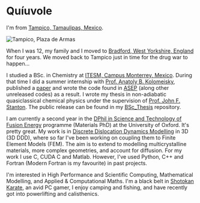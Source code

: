 # Quíuvole

I'm from [Tampico, Tamaulipas, Mexico](https://www.google.co.uk/maps/place/Tampico,+Tamaulipas,+Mexico/@22.2663158,-97.9045051,13z/data=!3m1!4b1!4m5!3m4!1s0x85d7fd8bfcfe2d1f:0xc3189ac39db089e6!8m2!3d22.2331041!4d-97.861099?hl=en).

![Tampico, Plaza de Armas](https://www.visitmexico.com/sites/default/files/styles/extralarge/public/field/image/2017/02/actividades-principales_tamaulipas_tampico_dejate-cautivar-por-tampico_01.jpg?itok=2aU1bPOj)


When I was 12, my family and I moved to [Bradford, West Yorkshire, England](https://www.google.co.uk/maps/place/Bradford/@53.7969118,-1.7701047,14.5z/data=!4m5!3m4!1s0x48795f7ae9c21919:0x8fe0edd83227194f!8m2!3d53.795984!4d-1.759398?hl=en) for four years. We moved back to Tampico just in time for the drug war to happen...

I studied a BSc. in Chemistry at [ITESM, Campus Monterrey, Mexico](https://www.google.co.uk/maps/place/Tecnol%C3%B3gico+de+Monterrey/@25.6515649,-100.2917287,17z/data=!3m1!4b1!4m5!3m4!1s0x8662bfcee61c0709:0xab5b4cc298e6fe08!8m2!3d25.6515649!4d-100.28954?dcr=0). During that time I did a summer internship with [Prof. Anatoly B. Kolomeisky](http://python.rice.edu/~kolomeisky/), published a [paper](http://python.rice.edu/~kolomeisky/articles/J.stat.mech_P04013.pdf) and wrote the code found in [ASEP](https://github.com/dcelisgarza/ASEP) (along other unreleased codes) as a result. I wrote my thesis in non-adiabatic quasiclassical chemical physics under the supervision of [Prof. John F. Stanton](https://sites.google.com/site/stantonresearchgroup/home). The public release can be found in my [BSc_Thesis](https://github.com/dcelisgarza/BSc_Thesis) repository.

I am currently a second year in the [DPhil in Science and Technology of Fusion Energy](https://www.ox.ac.uk/admissions/graduate/courses/science-and-technology-fusion-energy?wssl=1) programme (Materials PhD) at the University of Oxford. It's pretty great. My work is in [Discrete Dislocation Dynamics Modelling](https://www.google.co.uk/url?sa=t&rct=j&q=&esrc=s&source=web&cd=4&ved=0ahUKEwiA_sHI34TYAhUBcRQKHcoFBxYQFghIMAM&url=http%3A%2F%2Fwww.springer.com%2Fcda%2Fcontent%2Fdocument%2Fcda_downloaddocument%2F9783319334783-c1.pdf%3FSGWID%3D0-0-45-1586709-p179957644&usg=AOvVaw3DEvPZJ2TCIg4swn9s-Sko) in 3D (3D DDD), where so far I've been working on coupling them to Finite Element Models (FEM). The aim is to extend to modelling multicrystalline materials, more complex geometries, and account for diffusion. For my work I use C, CUDA C and Matlab. However, I've used Python, C++ and Fortran (Modern Fortran is my favourite) in past projects.

I'm interested in High Performance and Scientific Computing, Mathematical Modelling, and Applied & Computational Maths. I'm a black belt in [Shotokan Karate](https://en.wikipedia.org/wiki/Shotokan), an avid PC gamer, I enjoy camping and fishing, and have recently got into powerlifting and calisthenics.
